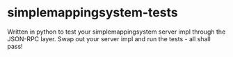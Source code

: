 simplemappingsystem-tests
=========================

Written in python to test your simplemappingsystem server impl through the JSON-RPC layer. Swap out your server impl and run the tests - all shall pass!